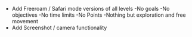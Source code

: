 * Add Freeroam / Safari mode versions of all levels
	-No goals
	-No objectives
	-No time limits
	-No Points
	-Nothing but exploration and free movement 
* Add Screenshot / camera functionality
